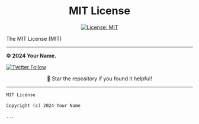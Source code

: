 <div align="center">

# MIT License

[![License: MIT](https://img.shields.io/badge/License-MIT-yellow.svg)](https://opensource.org/licenses/MIT)

</div>

The MIT License (MIT)

---

**© 2024 Your Name.**

[![Twitter Follow](https://img.shields.io/twitter/follow/sushisoriginal.svg?style=social)](https://twitter.com/sushisoriginal)

<div align="center">

</div>

<div align="center">

🌟 Star the repository if you found it helpful!

</div>

---

```markdown
MIT License

Copyright (c) 2024 Your Name

...


